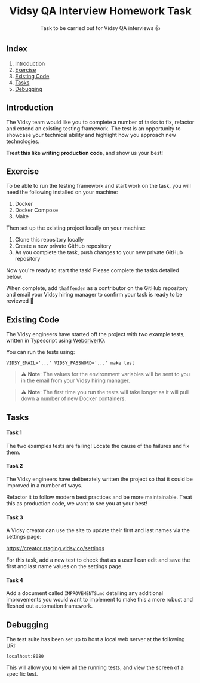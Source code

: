 <h1 align="center">Vidsy QA Interview Homework Task</h1>

<p align="center">
  Task to be carried out for Vidsy QA interviews 👍
</p>

## Index

1. [Introduction](#introduction)
1. [Exercise](#exercise)
1. [Existing Code](#existing-code)
1. [Tasks](#tasks)
1. [Debugging](#debugging)

## Introduction

The Vidsy team would like you to complete a number of tasks to fix, refactor and extend an
existing testing framework. The test is an opportunity to showcase your technical ability and
highlight how you approach new technologies.

**Treat this like writing production code**, and show us your best!

## Exercise

To be able to run the testing framework and start work on the task, you will need the following
installed on your machine:

1. Docker
1. Docker Compose
1. Make

Then set up the existing project locally on your machine:

1. Clone this repository locally
1. Create a new private GitHub repository
1. As you complete the task, push changes to your new private GitHub repository

Now you're ready to start the task! Please complete the tasks detailed below.

When complete, add `thaffenden` as a contributor on the GitHub repository and email your Vidsy
hiring manager to confirm your task is ready to be reviewed 🎉

## Existing Code

The Vidsy engineers have started off the project with two example tests, written in Typescript using
[WebdriverIO](https://webdriver.io).

You can run the tests using:

```
VIDSY_EMAIL='...' VIDSY_PASSWORD='...' make test
```

> ⚠️ **Note**: The values for the environment variables will be sent to you in the email from your
> Vidsy hiring manager.

> ️️️⚠️ **Note**: The first time you run the tests will take longer as it will pull down a number of
> new Docker containers.

## Tasks

#### Task 1

The two examples tests are failing! Locate the cause of the failures and fix them.

#### Task 2

The Vidsy engineers have deliberately written the project so that it could be improved in a number
of ways.

Refactor it to follow modern best practices and be more maintainable. Treat this as production code,
we want to see you at your best!

#### Task 3

A Vidsy creator can use the site to update their first and last names via the settings page:

https://creator.staging.vidsy.co/settings

For this task, add a new test to check that as a user I can edit and save the first and last name
values on the settings page.

#### Task 4

Add a document called `IMPROVEMENTS.md` detailing any additional improvements you would want to implement to make this a more robust and fleshed out automation framework.

## Debugging

The test suite has been set up to host a local web server at the following URI:

```
localhost:8080
```

This will allow you to view all the running tests, and view the screen of a specific test.
